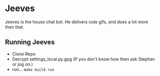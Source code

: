 # Jeeves
Jeeves is the house chat bot. He delivers cute gifs, and does a lot more then that.

## Running Jeeves

- Clone Repo
- Decrypt settings_local.py.gpg (If you don't know how then ask Stephan or jog on.)
- run... `make build run`
